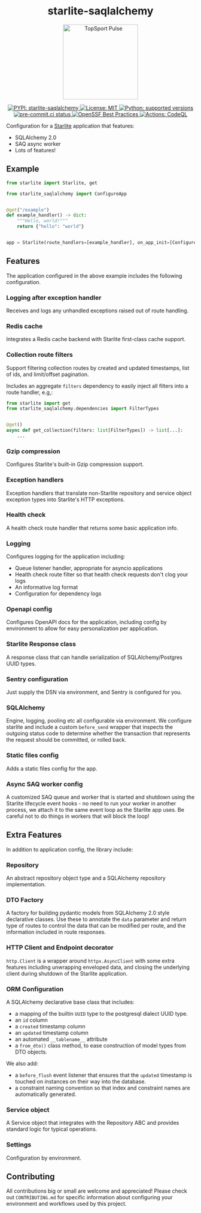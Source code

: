 <h1 align="center">starlite-saqlalchemy</h1>
<p align="center">
  <img src="https://www.topsport.com.au/assets/images/logo_pulse.svg" width="200" alt="TopSport Pulse"/>
</p>

<p align="center">
  <a href="https://pypi.org/project/starlite-saqlalchemy">
    <img src="https://img.shields.io/pypi/v/starlite-saqlalchemy" alt="PYPI: starlite-saqlalchemy"/>
  </a>
  <a href="https://github.com/topsport-com-au/starlite-saqlalchemy/blob/main/LICENSE">
    <img src="https://img.shields.io/pypi/l/starlite-saqlalchemy?color=blue" alt="License: MIT"/>
  </a>
  <a href="https://python.org">
    <img src="https://img.shields.io/pypi/pyversions/starlite-saqlalchemy" alt="Python: supported versions"/>
  </a>
  <a href="https://results.pre-commit.ci/latest/github/topsport-com-au/starlite-saqlalchemy/main">
    <img alt="pre-commit.ci status" src="https://results.pre-commit.ci/badge/github/topsport-com-au/starlite-saqlalchemy/main.svg"/>
  </a>
  <a href="https://bestpractices.coreinfrastructure.org/projects/6646">
    <img alt="OpenSSF Best Practices" src="https://bestpractices.coreinfrastructure.org/projects/6646/badge">
  </a>
  <a href="https://github.com/topsport-com-au/starlite-saqlalchemyactions/workflows/codeql.yml">
    <img alt="Actions: CodeQL" src="https://github.com/topsport-com-au/starlite-saqlalchemy/actions/workflows/codeql.yml/badge.svg?branch=main&event=push"/>
  </a>
</p>

Configuration for a [Starlite](https://github.com/starlite-api/starlite) application that features:

- SQLAlchemy 2.0
- SAQ async worker
- Lots of features!

## Example

```python
from starlite import Starlite, get

from starlite_saqlalchemy import ConfigureApp


@get("/example")
def example_handler() -> dict:
    """Hello, world!"""
    return {"hello": "world"}


app = Starlite(route_handlers=[example_handler], on_app_init=[ConfigureApp()])
```

## Features

The application configured in the above example includes the following configuration.

### Logging after exception handler

Receives and logs any unhandled exceptions raised out of route handling.

### Redis cache

Integrates a Redis cache backend with Starlite first-class cache support.

### Collection route filters

Support filtering collection routes by created and updated timestamps, list of ids, and limit/offset
pagination.

Includes an aggregate `filters` dependency to easily inject all filters into a route handler, e.g,:

```python
from starlite import get
from starlite_saqlalchemy.dependencies import FilterTypes


@get()
async def get_collection(filters: list[FilterTypes]) -> list[...]:
    ...
```

### Gzip compression

Configures Starlite's built-in Gzip compression support.

### Exception handlers

Exception handlers that translate non-Starlite repository and service object exception
types into Starlite's HTTP exceptions.

### Health check

A health check route handler that returns some basic application info.

### Logging

Configures logging for the application including:

- Queue listener handler, appropriate for asyncio applications
- Health check route filter so that health check requests don't clog your logs
- An informative log format
- Configuration for dependency logs

### Openapi config

Configures OpenAPI docs for the application, including config by environment to allow for easy
personalization per application.

### Starlite Response class

A response class that can handle serialization of SQLAlchemy/Postgres UUID types.

### Sentry configuration

Just supply the DSN via environment, and Sentry is configured for you.

### SQLAlchemy

Engine, logging, pooling etc all configurable via environment. We configure starlite and include a
custom `before_send` wrapper that inspects the outgoing status code to determine whether the
transaction that represents the request should be committed, or rolled back.

### Static files config

Adds a static files config for the app.

### Async SAQ worker config

A customized SAQ queue and worker that is started and shutdown using the Starlite lifecycle event
hooks - no need to run your worker in another process, we attach it to the same event loop as the
Starlite app uses. Be careful not to do things in workers that will block the loop!

## Extra Features

In addition to application config, the library include:

### Repository

An abstract repository object type and a SQLAlchemy repository implementation.

### DTO Factory

A factory for building pydantic models from SQLAlchemy 2.0 style declarative classes. Use these to
annotate the `data` parameter and return type of routes to control the data that can be modified per
route, and the information included in route responses.

### HTTP Client and Endpoint decorator

`http.Client` is a wrapper around `httpx.AsyncClient` with some extra features including unwrapping
enveloped data, and closing the underlying client during shutdown of the Starlite application.

### ORM Configuration

A SQLAlchemy declarative base class that includes:

- a mapping of the builtin `UUID` type to the postgresql dialect UUID type.
- an `id` column
- a `created` timestamp column
- an `updated` timestamp column
- an automated `__tablename__` attribute
- a `from_dto()` class method, to ease construction of model types from DTO objects.

We also add:

- a `before_flush` event listener that ensures that the `updated` timestamp is touched on instances
  on their way into the database.
- a constraint naming convention so that index and constraint names are automatically generated.

### Service object

A Service object that integrates with the Repository ABC and provides standard logic for typical
operations.

### Settings

Configuration by environment.

## Contributing

All contributions big or small are welcome and appreciated! Please check out `CONTRIBUTING.md` for
specific information about configuring your environment and workflows used by this project.
